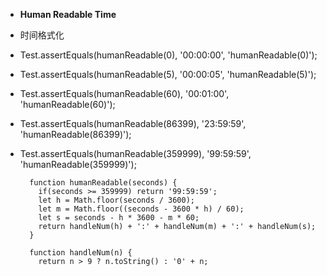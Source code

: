 
- **Human Readable Time**
- 时间格式化
- Test.assertEquals(humanReadable(0), '00:00:00', 'humanReadable(0)');
- Test.assertEquals(humanReadable(5), '00:00:05', 'humanReadable(5)');
- Test.assertEquals(humanReadable(60), '00:01:00', 'humanReadable(60)');
- Test.assertEquals(humanReadable(86399), '23:59:59', 'humanReadable(86399)');
- Test.assertEquals(humanReadable(359999), '99:59:59', 'humanReadable(359999)');

		function humanReadable(seconds) {
		  if(seconds >= 359999) return '99:59:59';
		  let h = Math.floor(seconds / 3600);
		  let m = Math.floor((seconds - 3600 * h) / 60);
		  let s = seconds - h * 3600 - m * 60;
		  return handleNum(h) + ':' + handleNum(m) + ':' + handleNum(s);
		}
		
		function handleNum(n) {
		  return n > 9 ? n.toString() : '0' + n;
		

